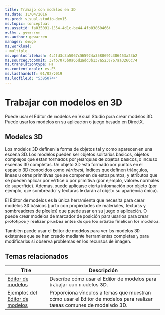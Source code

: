 ```yaml
---
title: Trabajo con modelos en 3D
ms.date: 11/04/2016
ms.prod: visual-studio-dev15
ms.topic: conceptual
ms.assetid: fa035091-1354-4d1c-be44-4fb83860466f
author: gewarren
ms.author: gewarren
manager: douge
ms.workload:
- multiple
ms.openlocfilehash: 4c1fd3c3a5067c565924a3580691c386453a23b2
ms.sourcegitcommit: 37fb7075b0a65d2add3b137a5230767aa3266c74
ms.translationtype: HT
ms.contentlocale: es-ES
ms.lasthandoff: 01/02/2019
ms.locfileid: "53850744"
---
```

# <a name="work-with-3d-models"></a>Trabajar con modelos en 3D

Puede usar el Editor de modelos en Visual Studio para crear modelos 3D. Puede usar los modelos en su aplicación o juego basado en DirectX.

## <a name="3d-models"></a>Modelos 3D

Los modelos 3D definen la forma de objetos tal y como aparecen en una escena 3D. Los modelos pueden ser objetos solitarios básicos, objetos complejos que están formados por jerarquías de objetos básicos, o incluso escenas 3D completas. Un objeto 3D está formado por puntos en el espacio 3D (conocidos como *vértices*), índices que definen triángulos, líneas u otras primitivas que se componen de estos puntos, y atributos que se pueden aplicar por vértice o por primitiva (por ejemplo, valores normales de superficie). Además, puede aplicarse cierta información por objeto (por ejemplo, qué sombreador y texturas le darán al objeto su apariencia única).

El Editor de modelos es la única herramienta que necesita para crear modelos 3D básicos (junto con propiedades de materiales, texturas y sombreadores de píxeles) que puede usar en su juego o aplicación. O puede crear modelos de marcador de posición para usarlos para crear prototipos y realizar pruebas antes de que los artistas finalicen los modelos.

También puede usar el Editor de modelos para ver los modelos 3D existentes que se han creado mediante herramientas completas y para modificarlos si observa problemas en los recursos de imagen.

## <a name="related-topics"></a>Temas relacionados

|Title|Descripción|
|-----------|-----------------|
|[Editor de modelos](../designers/model-editor.md)|Describe cómo usar el Editor de modelos para trabajar con modelos 3D.|
|[Ejemplos del Editor de modelos](../designers/model-editor-examples.md)|Proporciona vínculos a temas que muestran cómo usar el Editor de modelos para realizar tareas comunes de modelado 3D.|
